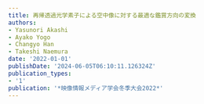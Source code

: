 ```yaml
---
title: 再帰透過光学素子による空中像に対する最適な鑑賞方向の変換
authors:
- Yasunori Akashi
- Ayako Yogo
- Changyo Han
- Takeshi Naemura
date: '2022-01-01'
publishDate: '2024-06-05T06:10:11.126324Z'
publication_types:
- '1'
publication: '*映像情報メディア学会冬季大会2022*'
---
```

